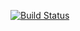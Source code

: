 [![Build Status](https://travis-ci.org/CallForSanity/Gaalop.svg?branch=gaalop_precompiler)](https://travis-ci.org/CallForSanity/Gaalop)

